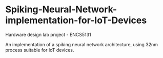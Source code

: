# Spiking-Neural-Network-implementation-for-IoT-Devices

Hardware design lab project - ENCS5131

An implementation of a spiking neural network architecture, using 32nm process suitable for IoT devices.
